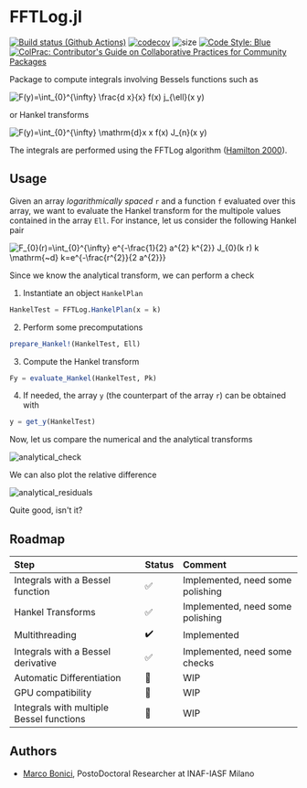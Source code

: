 # FFTLog.jl
[![Build status (Github Actions)](https://github.com/marcobonici/FFTLog.jl/workflows/CI/badge.svg)](https://github.com/marcobonici/FFTLog.jl/actions)
[![codecov](https://codecov.io/gh/marcobonici/FFTLog.jl/branch/main/graph/badge.svg?token=RCMDNON0JD)](https://codecov.io/gh/marcobonici/FFTLog.jl)
![size](https://img.shields.io/github/repo-size/marcobonici/FFTLog.jl)
[![Code Style: Blue](https://img.shields.io/badge/code%20style-blue-4495d1.svg)](https://github.com/invenia/BlueStyle)
[![ColPrac: Contributor's Guide on Collaborative Practices for Community Packages](https://img.shields.io/badge/ColPrac-Contributor's%20Guide-blueviolet)](https://github.com/SciML/ColPrac)

Package to compute integrals involving Bessels functions such as


<img src="https://latex.codecogs.com/svg.image?F(y)=\int_{0}^{\infty}&space;\frac{d&space;x}{x}&space;f(x)&space;j_{\ell}(x&space;y)" title="F(y)=\int_{0}^{\infty} \frac{d x}{x} f(x) j_{\ell}(x y)" />

or Hankel transforms

<img src="https://latex.codecogs.com/svg.image?F(y)=\int_{0}^{\infty}&space;\mathrm{d}x&space;xf(x)&space;J_{n}(x&space;y)&space;" title="F(y)=\int_{0}^{\infty} \mathrm{d}x x f(x) J_{n}(x y) " />

The integrals are performed using the FFTLog algorithm ([Hamilton 2000](https://arxiv.org/abs/astro-ph/9905191)).

## Usage

Given an array *logarithmically spaced* `r` and a function `f` evaluated over this array, we
want to evaluate the Hankel transform for the multipole values contained in the array `Ell`.
For instance, let us consider the following Hankel pair

<img src="https://latex.codecogs.com/svg.image?F_{0}(r)=\int_{0}^{\infty}&space;e^{-\frac{1}{2}&space;a^{2}&space;k^{2}}&space;J_{0}(k&space;r)&space;k&space;\mathrm{~d}&space;k=e^{-\frac{r^{2}}{2&space;a^{2}}}" title="F_{0}(r)=\int_{0}^{\infty} e^{-\frac{1}{2} a^{2} k^{2}} J_{0}(k r) k \mathrm{~d} k=e^{-\frac{r^{2}}{2 a^{2}}}" />

Since we know the analytical transform, we can perform a check

1. Instantiate an object `HankelPlan`
```julia
HankelTest = FFTLog.HankelPlan(x = k)
```
2. Perform some precomputations
```julia
prepare_Hankel!(HankelTest, Ell)
```
3. Compute the Hankel transform
```julia
Fy = evaluate_Hankel(HankelTest, Pk)
```
4. If needed, the array `y` (the counterpart of the array `r`) can be obtained with
```julia
y = get_y(HankelTest)
```
Now, let us compare the numerical and the analytical transforms

![analytical_check](https://user-images.githubusercontent.com/58727599/151894066-f10a5be0-e259-4762-aa48-a5799fda0458.png)

We can also plot the relative difference

![analytical_residuals](https://user-images.githubusercontent.com/58727599/151894064-c620532d-36ce-416b-a592-7612cb95f396.png)

Quite good, isn't it?

## Roadmap

Step | Status| Comment
:------------ | :-------------| :-------------
Integrals with a Bessel function | :white_check_mark: | Implemented, need some polishing
Hankel Transforms | :white_check_mark: | Implemented, need some polishing 
Multithreading | :heavy_check_mark: | Implemented
Integrals with a Bessel derivative | :white_check_mark: | Implemented, need some checks
Automatic Differentiation| :construction: | WIP
GPU compatibility| :construction: | WIP
Integrals with multiple Bessel functions | :construction: | WIP

## Authors

- [Marco Bonici](https://www.github.com/marcobonici), PostoDoctoral Researcher at INAF-IASF Milano